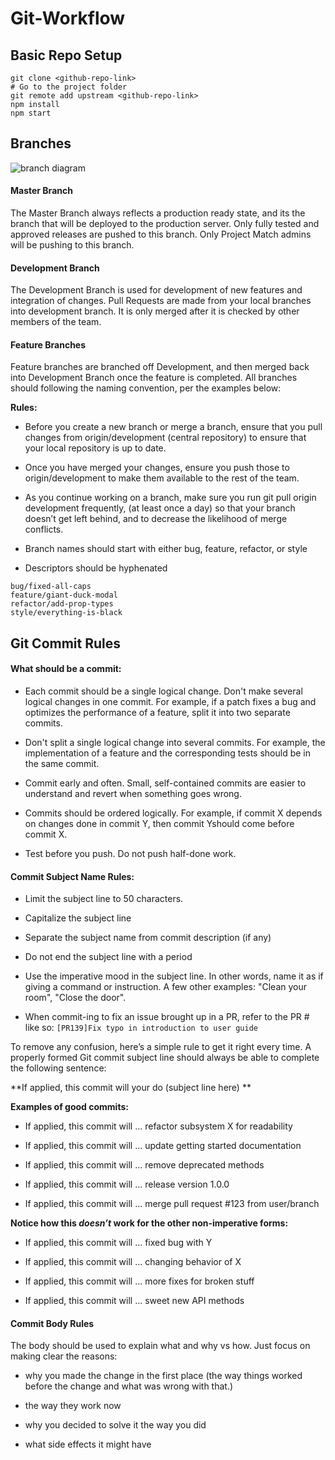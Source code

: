 # Git-Workflow

## Basic Repo Setup
```
git clone <github-repo-link>
# Go to the project folder
git remote add upstream <github-repo-link>
npm install
npm start
```

## Branches
![branch diagram](https://blobscdn.gitbook.com/v0/b/gitbook-28427.appspot.com/o/assets%2F-LBgap1plocY399TI_RC%2F-LD3ihnzhbIWImq3FpPW%2F-LD3lVo2t4s_QI1KSbws%2Fimage.png?alt=media&token=4bd124cf-ff78-45eb-85b6-9ab99bef113b)

#### Master Branch
The Master Branch always reflects a production ready state, and its the branch that will be deployed to the production server. Only fully tested and approved releases are pushed to this branch. Only Project Match admins will be pushing to this branch. 

#### Development Branch
The Development Branch is used for development of new features and integration of changes. Pull Requests are made from your local branches into development branch. It is only merged after it is checked by other members of the team.

#### Feature Branches
Feature branches are branched off Development, and then merged back into Development Branch once the feature is completed. All branches should following the naming convention, per the examples below:

**Rules:**

- Before you create a new branch or merge a branch, ensure that you pull changes from origin/development (central repository) to ensure that your local repository is up to date. 

- Once you have merged your changes, ensure you push those to origin/development to make them available to the rest of the team.

- As you continue working on a branch, make sure you run git pull origin development frequently, (at least once a day) so that your branch doesn’t get left behind, and to decrease the likelihood of merge conflicts.

- Branch names should start with either bug, feature, refactor, or style

- Descriptors should be hyphenated
```
bug/fixed-all-caps
feature/giant-duck-modal
refactor/add-prop-types
style/everything-is-black
```
## Git Commit Rules

#### What should be a commit:
- Each commit should be a single logical change. Don't make several logical changes in one commit. For example, if a patch fixes a bug and optimizes the performance of a feature, split it into two separate commits.

- Don't split a single logical change into several commits. For example, the implementation of a feature and the corresponding tests should be in the same commit.

- Commit early and often. Small, self-contained commits are easier to understand and revert when something goes wrong.

- Commits should be ordered logically. For example, if commit X depends on changes done in commit Y, then commit Yshould come before commit X.

- Test before you push. Do not push half-done work.

#### Commit Subject Name Rules:
- Limit the subject line to 50 characters.

- Capitalize the subject line

- Separate the subject name from commit description (if any)

- Do not end the subject line with a period

- Use the imperative mood in the subject line. In other words, name it as if giving a command or instruction. A few other examples: "Clean your room", "Close the door".

- When commit-ing to fix an issue brought up in a PR, refer to the PR # like so:
`[PR139]Fix typo in introduction to user guide`

To remove any confusion, here’s a simple rule to get it right every time. A properly formed Git commit subject line should always be able to complete the following sentence:

**If applied, this commit will your do (subject line here) **

 
**Examples of good commits:**

- If applied, this commit will ... refactor subsystem X for readability

- If applied, this commit will ... update getting started documentation

- If applied, this commit will ... remove deprecated methods

- If applied, this commit will ... release version 1.0.0

- If applied, this commit will ... merge pull request #123 from user/branch

**Notice how this *doesn’t* work for the other non-imperative forms:**

- If applied, this commit will ... fixed bug with Y

- If applied, this commit will ... changing behavior of X

- If applied, this commit will ... more fixes for broken stuff

- If applied, this commit will ... sweet new API methods

#### Commit Body Rules
The body should be used to explain what and why vs how.  Just focus on making clear the reasons:

- why you made the change in the first place (the way things worked before the change and what was wrong with that.)

- the way they work now

- why you decided to solve it the way you did

- what side effects it might have
